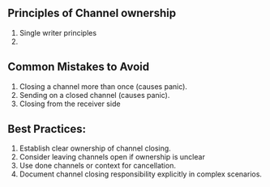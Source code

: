 
## Principles of Channel ownership
1. Single writer principles
2. 


## Common Mistakes to Avoid
1. Closing a channel more than once (causes panic).
2. Sending on a closed channel (causes panic).
3. Closing from the receiver side

## Best Practices:
1. Establish clear ownership of channel closing.
2. Consider leaving channels open if ownership is unclear
3. Use done channels or context for cancellation.
4. Document channel closing responsibility explicitly in complex scenarios.

## 